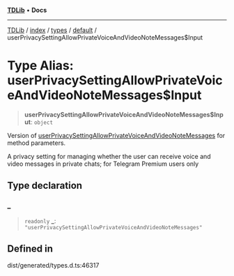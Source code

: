 [**TDLib**](../../../../../../README.md) • **Docs**

***

[TDLib](../../../../../../modules.md) / [index](../../../../../README.md) / [types](../../../README.md) / [default](../README.md) / userPrivacySettingAllowPrivateVoiceAndVideoNoteMessages$Input

# Type Alias: userPrivacySettingAllowPrivateVoiceAndVideoNoteMessages$Input

> **userPrivacySettingAllowPrivateVoiceAndVideoNoteMessages$Input**: `object`

Version of [userPrivacySettingAllowPrivateVoiceAndVideoNoteMessages](userPrivacySettingAllowPrivateVoiceAndVideoNoteMessages.md) for method parameters.

A privacy setting for managing whether the user can receive voice and video messages in private chats; for Telegram Premium users only

## Type declaration

### \_

> `readonly` **\_**: `"userPrivacySettingAllowPrivateVoiceAndVideoNoteMessages"`

## Defined in

dist/generated/types.d.ts:46317
